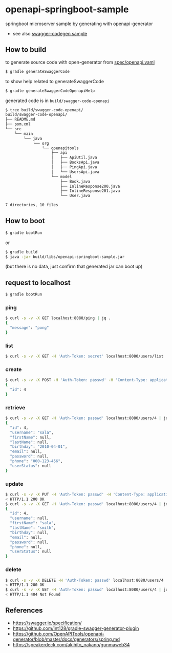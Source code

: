 # openapi-springboot-sample

springboot microserver sample by generating with openapi-generator

* see also [swagger-codegen sample](https://github.com/t2y/swagger-springboot-sample)

## How to build

to generate source code with open-generator from [spec/openapi.yaml](spec/openapi.yaml)

```bash
$ gradle generateSwaggerCode
```

to show help related to generateSwaggerCode

```bash
$ gradle generateSwaggerCodeOpenapiHelp
```

generated code is in `build/swagger-code-openapi`

```bash
$ tree build/swagger-code-openapi/
build/swagger-code-openapi/
├── README.md
├── pom.xml
└── src
    └── main
        └── java
            └── org
                └── openapitools
                    ├── api
                    │   ├── ApiUtil.java
                    │   ├── BooksApi.java
                    │   ├── PingApi.java
                    │   └── UsersApi.java
                    └── model
                        ├── Book.java
                        ├── InlineResponse200.java
                        ├── InlineResponse201.java
                        └── User.java

7 directories, 10 files
```

## How to boot

```bash
$ gradle bootRun
```

or

```bash
$ gradle build
$ java -jar build/libs/openapi-springboot-sample.jar
```
(but there is no data, just confirm that generated jar can boot up)

## request to localhost

```bash
$ gradle bootRun
```

### ping

```bash
$ curl -s -v -X GET localhost:8080/ping | jq .
{
  "message": "pong"
}
```

### list

```bash
$ curl -s -v -X GET -H 'Auth-Token: secret' localhost:8080/users/list | jq .
```

### create

```bash
$ curl -s -v -X POST -H 'Auth-Token: passwd' -H 'Content-Type: application/json' localhost:8080/users/create -d '{"id": 4, "username": "sala", "phone": "000-123-456", "birthday": "2010-04-01"}' | jq .
{
  "id": 4
}
```

### retrieve

```bash
$ curl -s -v -X GET -H 'Auth-Token: passwd' localhost:8080/users/4 | jq .
{
  "id": 4,
  "username": "sala",
  "firstName": null,
  "lastName": null,
  "birthday": "2010-04-01",
  "email": null,
  "password": null,
  "phone": "000-123-456",
  "userStatus": null
}
```

### update

```bash
$ curl -s -v -X PUT -H 'Auth-Token: passwd' -H 'Content-Type: application/json' localhost:8080/users/4 -d '{"firstName": "sala", "lastName": "smith"}' | jq .
< HTTP/1.1 200 OK
$ curl -s -v -X GET -H 'Auth-Token: passwd' localhost:8080/users/4 | jq .
{
  "id": 4,
  "username": null,
  "firstName": "sala",
  "lastName": "smith",
  "birthday": null,
  "email": null,
  "password": null,
  "phone": null,
  "userStatus": null
}
```

### delete

```bash
$ curl -s -v -X DELETE -H 'Auth-Token: passwd' localhost:8080/users/4 | jq .
< HTTP/1.1 200 OK
$ curl -s -v -X GET -H 'Auth-Token: passwd' localhost:8080/users/4 | jq .
< HTTP/1.1 404 Not Found
```

## References

* https://swagger.io/specification/
* https://github.com/int128/gradle-swagger-generator-plugin
* https://github.com/OpenAPITools/openapi-generator/blob/master/docs/generators/spring.md
* https://speakerdeck.com/akihito_nakano/gunmaweb34
